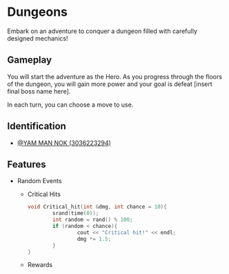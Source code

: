
# Dungeons

Embark on an adventure to conquer a dungeon filled with carefully designed mechanics!


## Gameplay

You will start the adventure as the Hero. As you progress through the floors of the dungeon, you will gain more power and  your goal is defeat [insert final boss name here].

In each turn, you can choose a move to use.


## Identification

- [@YAM MAN NOK (3036223294)](https://github.com/Flybug234)


## Features

* Random Events
    * Critical Hits
        ```cpp
        void Critical_hit(int &dmg, int chance = 10){
                srand(time(0));
                int random = rand() % 100;
                if (random < chance){
                        cout << "Critical hit!" << endl;
                        dmg *= 1.5;
                }
        }
        ```

    * Rewards 
